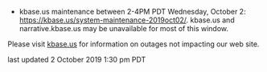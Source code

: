 * kbase.us maintenance between 2-4PM PDT Wednesday, October 2: <a href="https://kbase.us/system-maintenance-2019oct02/">https://kbase.us/system-maintenance-2019oct02/</a>.  kbase.us and narrative.kbase.us may be unavailable for most of this window.

Please visit <a href="https://kbase.us">kbase.us</a> for information on outages not impacting our web site.

last updated 2 October 2019 1:30 pm PDT
